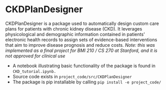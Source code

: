 # CKDPlanDesigner

CKDPlanDesigner is a package used to automatically design custom care plans for patients with chronic kidney disease (CKD). It leverages physicological and demographic information contained in patients' electronic health records to assign sets of evidence-based interventions that aim to improve disease prognosis and reduce costs. *Note: this was implemented as a final project for BMI 210 / CS 270 at Stanford, and it is not approved for clinical use*

- A notebook illustrating basic functionality of the package is found in `CKD_tutorial.ipynb.`
- Source code exists in `project_code/src/CKDPlanDesigner`
- The package is pip installable by calling `pip install -e project_code/`
